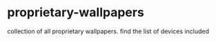 # proprietary-wallpapers
collection of all proprietary wallpapers. find the list of devices included
